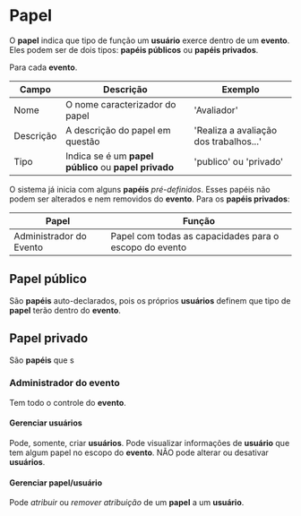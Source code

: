 # Papel

O **papel** indica que tipo de função um **usuário** exerce dentro de um **evento**. 
Eles podem ser de dois tipos: **papéis públicos** ou **papéis privados**.

Para cada **evento**.

Campo | Descrição | Exemplo 
------| --------- | --------
Nome | O nome caracterizador do papel | 'Avaliador'
Descrição | A descrição do papel em questão | 'Realiza a avaliação dos trabalhos...'
Tipo | Indica se é um **papel público** ou **papel privado** | 'publico' ou 'privado'

O sistema já inicia com alguns **papéis** *pré-definidos*. Esses papéis não podem ser alterados e nem removidos do **evento**. Para os **papéis privados**:

Papel | Função | 
------| -------|
Administrador do Evento | Papel com todas as capacidades para o escopo do evento

## Papel público

São **papéis** auto-declarados, pois os próprios **usuários** definem que tipo de **papel** terão dentro do **evento**.

## Papel privado

São **papéis** que s

### Administrador do evento

Tem todo o controle do **evento**.

#### Gerenciar usuários

Pode, somente, criar **usuários**. Pode visualizar informações de **usuário** que tem algum papel no escopo do **evento**. NÃO pode alterar ou desativar **usuários**.

#### Gerenciar papel/usuário

Pode *atribuir* ou *remover atribuição* de um **papel** a um **usuário**.


